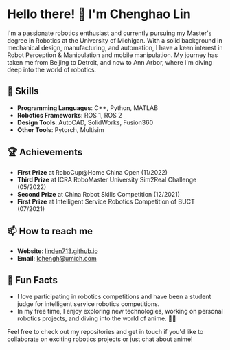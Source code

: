 # Hello there! 👋 I'm Chenghao Lin

I'm a passionate robotics enthusiast and currently pursuing my Master's degree in Robotics at the University of Michigan. With a solid background in mechanical design, manufacturing, and automation, I have a keen interest in Robot Perception & Manipulation and mobile manipulation. My journey has taken me from Beijing to Detroit, and now to Ann Arbor, where I'm diving deep into the world of robotics.

## 🚀 Skills

- **Programming Languages**: C++, Python, MATLAB
- **Robotics Frameworks**: ROS 1, ROS 2
- **Design Tools**: AutoCAD, SolidWorks, Fusion360
- **Other Tools**: Pytorch, Multisim

## 🏆 Achievements

- **First Prize** at RoboCup@Home China Open (11/2022)
- **Third Prize** at ICRA RoboMaster University Sim2Real Challenge (05/2022)
- **Second Prize** at China Robot Skills Competition (12/2021)
- **First Prize** at Intelligent Service Robotics Competition of BUCT (07/2021)


## 📫 How to reach me

- **Website**: [linden713.github.io](https://linden713.github.io/)
- **Email**: [lchengh@umich.com](lchengh@umich.com)

## 🎉 Fun Facts

- I love participating in robotics competitions and have been a student judge for intelligent service robotics competitions.
- In my free time, I enjoy exploring new technologies, working on personal robotics projects, and diving into the world of anime. 🎨✨

Feel free to check out my repositories and get in touch if you'd like to collaborate on exciting robotics projects or just chat about anime!


